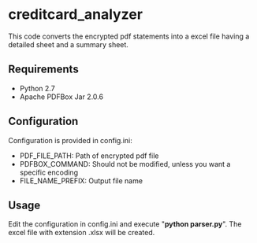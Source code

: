 # creditcard_analyzer
This code converts the encrypted pdf statements into a excel file having a detailed sheet and a summary sheet.

## Requirements
* Python 2.7
* Apache PDFBox Jar 2.0.6

## Configuration
Configuration is provided in config.ini:
* PDF_FILE_PATH: Path of encrypted pdf file
* PDFBOX_COMMAND: Should not be modified, unless you want a specific encoding
* FILE_NAME_PREFIX: Output file name

## Usage
Edit the configuration in config.ini and execute "**python parser.py**". The excel file with extension .xlsx will be created.

